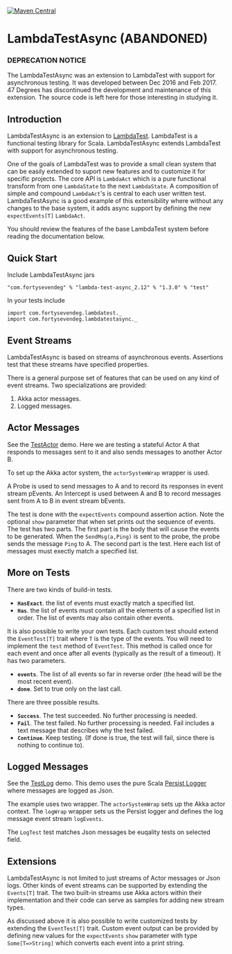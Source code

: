 [![Maven Central](https://img.shields.io/maven-central/v/com.fortysevendeg/lambda-test-async_2.12.svg)](https://maven-badges.herokuapp.com/maven-central/com.fortysevendeg/lambda-test-async_2.12)

# LambdaTestAsync (ABANDONED)

### DEPRECATION NOTICE
The LambdaTestAsync was an extension to LambdaTest with support for asynchronous testing. It was developed between Dec 2016 and Feb 2017.
47 Degrees has discontinued the development and maintenance of this extension. The source code is left here for those interesting in studying it.

## Introduction

LambdaTestAsync is an extension to 
[LambdaTest](https://github.com/47deg/LambdaTest). 
LambdaTest is a functional testing library for Scala.
LambdaTestAsync extends LambdaTest with support for asynchronous testing.

One of the goals of LambdaTest was to provide a small clean system that can be easily 
extended to suport new features and to customize it for specific projects. 
The core API is `LambdaAct` which is a pure functional transform from one `LambdaState` to the
next `LambdaState`. A composition of simple and compound `LambdaAct`'s is central to
each user written test.
LambdaTestAsync is a good example of this extensibility where without any changes 
to the base system, it adds async support by defining the new `expectEvents[T]` `LambdaAct`.

You should review the features of the base LambdaTest system before 
reading the documentation below.

## Quick Start

Include LambdaTestAsync jars

    "com.fortysevendeg" % "lambda-test-async_2.12" % "1.3.0" % "test"
    
In your tests include

    import com.fortysevendeg.lambdatest._
    import com.fortysevendeg.lambdatestasync._
    
## Event Streams

LambdaTestAsync is based on streams of asynchronous events. Assertions test that 
these streams have specified properties.

There is a general purpose set of features that can be used on any kind of event streams.
Two specializations are provided:

1. Akka actor messages.
2. Logged messages.

## Actor Messages

See the [TestActor](https://github.com/47deg/LambdaTestAsync/blob/master/src/test/scala/demo/TestActor.scala) 
demo. Here we are testing a stateful Actor A that responds to messages sent to it and also sends messages to another
Actor B.

To set up the Akka actor system, the `actorSystemWrap` wrapper is used.

A Probe is used to send messages to A and to record its responses in event stream pEvents.
An Intercept is used between A and B to record messages sent from A to B in event stream bEvents.

The test is done with the `expectEvents` compound assertion action. Note the optional `show` parameter that
when set prints out the sequence of events. The test has two parts. The first part is the body that will cause 
the events to be generated. When the `SendMsg(a,Ping)` is sent to the probe, the probe sends the message `Ping` to A.
The second part is the test. Here each list of messages must exectly match a specified list.

## More on Tests

There are two kinds of build-in tests. 

* **`HasExact`**. the list of events must exactly match a specified list.
* **`Has`**. the list of events must contain all the elements of a specified list in order. The list of events may also contain other events.

It is also possible to write your own tests. Each custom test should extend the `EventTest[T]` trait where `T` is the type of the events.
You will need to implement the `test` method of `EventTest`. This method is called once for each event and once after all events (typically as the result of a timeout). It has two parameters.

* **`events`**. The list of all events so far in reverse order (the head will be the most recent event).
* **`done`**. Set to true only on the last call.

There are three possible results.

* **`Success`**. The test succeeded. No further processing is needed.
* **`Fail`**. The test failed. No further processing is needed. Fail includes a text message that describes why the test failed.
* **`Continue`**. Keep testing. (If done is true, the test will fail, since there is nothing to continue to).

## Logged Messages

See the [TestLog](https://github.com/47deg/LambdaTestAsync/blob/master/src/test/scala/demo/TestLog.scala) 
demo. This demo uses the pure Scala 
[Persist Logger](https://github.com/nestorpersist/logging) where messages are logged as Json.

The example uses two wrapper. The `actorSystemWrap` sets up the Akka actor context. The `logWrap` wrapper sets us the Persist logger and defines the log message event stream `logEvents`.

The `LogTest` test matches Json messages be euqality tests on selected field.

## Extensions

LambdaTestAsync is not limited to just streams of Actor messages or Json logs. Other kinds of event streams can be supported by extending the `Events[T]` trait. The two built-in streams use Akka actors within their implementation and their code can serve as samples for adding new stream types.

As discussed above it is also possible to write customized tests by extending the `EventTest[T]` trait. Custom event output can be provided by defining new values for the `expectEvents` `show` parameter with type `Some[T=>String]` which converts each event into a print string.
